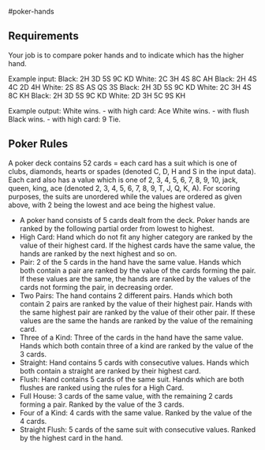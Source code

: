 #poker-hands

## Requirements

Your job is to compare poker hands and to indicate which has the higher hand.

Example input:
Black: 2H 3D 5S 9C KD  White: 2C 3H 4S 8C AH
Black: 2H 4S 4C 2D 4H  White: 2S 8S AS QS 3S
Black: 2H 3D 5S 9C KD  White: 2C 3H 4S 8C KH
Black: 2H 3D 5S 9C KD  White: 2D 3H 5C 9S KH

Example output:
White wins. - with high card: Ace
White wins. - with flush
Black wins. - with high card: 9
Tie.

## Poker Rules

A poker deck contains 52 cards = each card has a suit which is one of clubs, diamonds, hearts
or spades (denoted C, D, H and S in the input data). Each card also has a value which is one
of 2, 3, 4, 5, 6, 7, 8, 9, 10, jack, queen, king, ace (denoted 2, 3, 4, 5, 6, 7, 8, 9, T, J, 
Q, K, A). For scoring purposes, the suits are unordered while the values are ordered as given
above, with 2 being the lowest and ace being the highest value.

* A poker hand consists of 5 cards dealt from the deck. Poker hands are ranked by the
  following partial order from lowest to highest.
* High Card: Hand which do not fit any higher category are ranked by the value of their
  highest card. If the highest cards have the same value, the hands are ranked by the 
  next highest and so on.
* Pair: 2 of the 5 cards in the hand have the same value. Hands which both contain a 
  pair are ranked by the value of the cards forming the pair. If these values are the
  same, the hands are ranked by the values of the cards not forming the pair, in
  decreasing order.
* Two Pairs: The hand contains 2 different pairs. Hands which both contain 2 pairs are 
  ranked by the value of their highest pair. Hands with the same highest pair are ranked
  by the value of their other pair. If these values are the same the hands are ranked by
  the value of the remaining card.
* Three of a Kind: Three of the cards in the hand have the same value. Hands which both
  contain three of a kind are ranked by the value of the 3 cards.
* Straight: Hand contains 5 cards with consecutive values. Hands which both contain a
  straight are ranked by their highest card.
* Flush: Hand contains 5 cards of the same suit. Hands which are both flushes are ranked
  using the rules for a High Card.
* Full House: 3 cards of the same value, with the remaining 2 cards forming a pair.
  Ranked by the value of the 3 cards.
* Four of a Kind: 4 cards with the same value. Ranked by the value of the 4 cards.
* Straight Flush: 5 cards of the same suit with consecutive values. Ranked by the highest
  card in the hand.